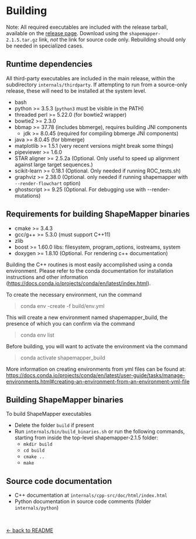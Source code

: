 <!---
NOTE:
If you're reading this, instead try opening README.html in a web browser 
or view this file from within the github repository website.

This is a github-flavored markdown file not meant to be easily readable.
-->

Building
========

Note: All required executables are included with the release tarball,
available on the [release page](https://github.com/Weeks-UNC/shapemapper2/releases).
Download using the `shapemapper-2.1.5.tar.gz` link, _not_ the link for source code only.
Rebuilding should only be needed in specialized cases.

Runtime dependencies
--------------------
All third-party executables are included in the main release, within
the subdirectory `internals/thirdparty`. If attempting to run from a
source-only release, these will need to be installed at the system level.
 - bash
 - python >= 3.5.3 (`python3` must be visible in the PATH)
 - threaded perl >= 5.22.0 (for bowtie2 wrapper)
 - bowtie2 >= 2.3.0
 - bbmap >= 37.78 (includes bbmerge), requires building JNI components
      - jdk >= 8.0.45 (required for compiling bbmerge JNI components)
 - java >= 8.0.45 (for bbmerge)
 - matplotlib >= 1.5.1 (very recent versions might break some things)
 - pipeviewer >= 1.6.0
 - STAR aligner >= 2.5.2a (Optional. Only useful to speed up alignment against
                           large target sequences.)
 - scikit-learn >= 0.18.1 (Optional. Only needed if running ROC_tests.sh)
 - graphviz >= 2.38.0 (Optional. only needed if running shapemapper with
                       `--render-flowchart` option)
 - ghostscript >= 9.25 (Optional. For debugging use with --render-mutations)


Requirements for building ShapeMapper binaries
--------------------------------------------------
- cmake >= 3.4.3
- gcc/g++ >= 5.3.0 (must support C++11)
- zlib
- boost >= 1.60.0 libs: filesystem, program_options, iostreams, system
- doxygen >= 1.8.10 (Optional. For rendering c++ documentation)

Building the C++ routines is most easily accomplished using a conda environment. 
Please refer to the conda documentation for installation instructions and other
information (https://docs.conda.io/projects/conda/en/latest/index.html).

To create the necessary environment, run the command
>conda env -create -f build/env.yml

This will create a new environment named shapemapper_build, the presence of which
you can confirm via the command
>conda env list

Before building, you will want to activate the environment via the command
>conda activate shapemapper_build

More information on creating environments from yml files can be found at:
https://docs.conda.io/projects/conda/en/latest/user-guide/tasks/manage-environments.html#creating-an-environment-from-an-environment-yml-file


Building ShapeMapper binaries
-----------------------------

To build ShapeMapper executables
- Delete the folder `build` if present
- Run `internals/bin/build_binaries.sh` or run the following commands,
  starting from inside the top-level shapemapper-2.1.5 folder:
    - `mkdir build`
    - `cd build`
    - `cmake ..`
    - `make`


Source code documentation
-------------------------
- C++ documentation at `internals/cpp-src/doc/html/index.html`
- Python documentation in source code comments (folder `internals/python`)


&nbsp;&nbsp;&nbsp;&nbsp;

[← back to README](../README.md)
